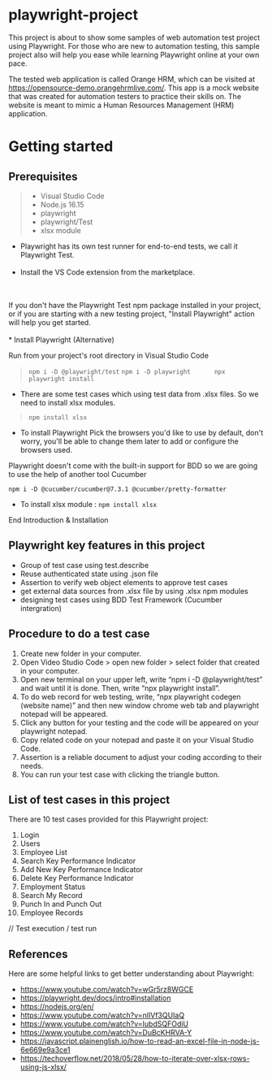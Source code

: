 # playwright-project

This project is about to show some samples of web automation test project using Playwright. For those who are new to automation testing, this sample project also will help you ease while learning Playwright online at your own pace.

The tested web application is called Orange HRM, which can be visited at https://opensource-demo.orangehrmlive.com/. This app is a mock website that was created for automation testers to practice their skills on. The website is meant to mimic a Human Resources Management (HRM) application.

# Getting started

## Prerequisites

>* Visual Studio Code
>* Node.js 16.15
>* playwright
>* playwright/Test
>* xlsx module

* Playwright has its own test runner for end-to-end tests, we call it Playwright Test.
  <br /> 
  <br /> 
* Install the VS Code extension from the marketplace.
<br /> 
  <br /> 
If you don't have the Playwright Test npm package installed in your project, or if you are starting with a new testing project, "Install Playwright" action will help you get started.
   <br /> 
  <br />  
* Install Playwright (Alternative)

Run from your project's root directory in Visual Studio Code
   
> `npm i -D @playwright/test`
> `npm i -D playwright      `
> `npx playwright install   `

* There are some test cases which using test data from .xlsx files. So we need to install xlsx modules.

> `npm install xlsx`


* To install Playwright
Pick the browsers you'd like to use by default, don't worry, you'll be able to change them later to add or configure the browsers used.


Playwright doesn't come with the built-in support for BDD so we are going to use the help of another tool Cucumber
   
`npm i -D @cucumber/cucumber@7.3.1 @cucumber/pretty-formatter`

* To install xlsx module : `npm install xlsx`


 End Introduction & Installation

## Playwright key features in this project

- Group of test case using test.describe
- Reuse authenticated state using .json file
- Assertion to verify web object elements to approve test cases
- get external data sources from .xlsx file by using .xlsx npm modules
- designing test cases using BDD Test Framework (Cucumber intergration)

## Procedure to do a test case

1. Create new folder in your computer.
2. Open Video Studio Code > open new folder > select folder that created in your computer.
3. Open new terminal on your upper left, write “npm i -D @playwright/test” and wait until it is done. Then, write “npx playwright install”.
4. To do web record for web testing, write, “npx playwright codegen (website name)” and then new window chrome web tab and playwright notepad will be appeared.
5. Click any button for your testing and the code will be appeared on your playwright notepad.
6. Copy related code on your notepad and paste it on your Visual Studio Code.
7. Assertion is a reliable document to adjust your coding according to their needs.
8. You can run your test case with clicking the triangle button.

## List of test cases in this project

There are 10 test cases provided for this Playwright project:

1. Login
2. Users
3. Employee List
4. Search Key Performance Indicator
5. Add New Key Performance Indicator
6. Delete Key Performance Indicator
7. Employment Status
8. Search My Record
9. Punch In and Punch Out
10. Employee Records


// Test execution / test run


## References

Here are some helpful links to get better understanding about Playwright:

- https://www.youtube.com/watch?v=wGr5rz8WGCE
- https://playwright.dev/docs/intro#installation
- https://nodejs.org/en/
- https://www.youtube.com/watch?v=nlIVf3QUIaQ
- https://www.youtube.com/watch?v=IubdSQFOdiU
- https://www.youtube.com/watch?v=DuBcKHRVA-Y
- https://javascript.plainenglish.io/how-to-read-an-excel-file-in-node-js-6e669e9a3ce1
- https://techoverflow.net/2018/05/28/how-to-iterate-over-xlsx-rows-using-js-xlsx/


